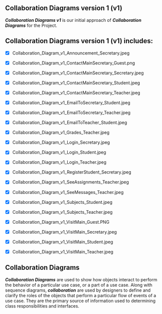 ## Collaboration Diagrams version 1 (v1)
**_Collaboration Diagrams v1_** is our initial approach of **_Collaboration Diagrams_** for the Project.

## Collaboration Diagrams version 1 (v1) includes:
- [x] Collaboration_Diagram_v1_Announcement_Secretary.jpeg
- [x] Collaboration_Diagram_v1_ContactMainSecretary_Guest.png
- [x] Collaboration_Diagram_v1_ContactMainSecretary_Secretary.jpeg
- [x] Collaboration_Diagram_v1_ContactMainSecretary_Student.jpeg
- [x] Collaboration_Diagram_v1_ContactMainSecretary_Teacher.jpeg
- [x] Collaboration_Diagram_v1_EmailToSecretary_Student.jpeg
- [x] Collaboration_Diagram_v1_EmailToSecretary_Teacher.jpeg
- [x] Collaboration_Diagram_v1_EmailToTeacher_Student.jpeg
- [x] Collaboration_Diagram_v1_Grades_Teacher.jpeg
- [x] Collaboration_Diagram_v1_Login_Secretary.jpeg
- [x] Collaboration_Diagram_v1_Login_Student.jpeg
- [x] Collaboration_Diagram_v1_Login_Teacher.jpeg
- [x] Collaboration_Diagram_v1_RegisterStudent_Secretary.jpeg
- [x] Collaboration_Diagram_v1_SeeAssignments_Teacher.jpeg
- [x] Collaboration_Diagram_v1_SeeMessages_Teacher.jpeg
- [x] Collaboration_Diagram_v1_Subjects_Student.jpeg
- [x] Collaboration_Diagram_v1_Subjects_Teacher.jpeg
- [x] Collaboration_Diagram_v1_VisitMain_Guest.PNG
- [x] Collaboration_Diagram_v1_VisitMain_Secretary.jpeg
- [x] Collaboration_Diagram_v1_VisitMain_Student.jpeg
- [x] Collaboration_Diagram_v1_VisitMain_Teacher.jpeg


## Collaboration Diagrams 
**_Collaboration Diagrams_** are used to show how objects interact to perform the behavior of a particular use case, or a part of a use case. Along with sequence diagrams, **_collaboration_** are used by designers to define and clarify the roles of the objects that perform a particular flow of events of a use case.  They are the primary source of information used to determining class responsibilities and interfaces.
